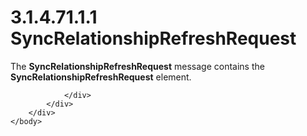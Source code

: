 <html dir="LTR" xmlns:mshelp="http://msdn.microsoft.com/mshelp" xmlns:ddue="http://ddue.schemas.microsoft.com/authoring/2003/5" xmlns:xlink="http://www.w3.org/1999/xlink" xmlns:tool="http://www.microsoft.com/tooltip">
    <head>
        <meta http-equiv="Content-Type" content="text/html; CHARSET=utf-8"></meta>
        <meta name="save" content="history"></meta>
        <title>3.1.4.71.1.1 SyncRelationshipRefreshRequest</title>
        <xml>
            <mshelp:toctitle title="3.1.4.71.1.1 SyncRelationshipRefreshRequest"></mshelp:toctitle>
            <mshelp:rltitle title="[MS-SSMDSWS-15]: SyncRelationshipRefreshRequest"></mshelp:rltitle>
            <mshelp:keyword index="A" term="d572737c-1d61-4ffc-b8b3-dfce68c6d2af"></mshelp:keyword>
            <mshelp:attr name="DCSext.ContentType" value="open specification"></mshelp:attr>
            <mshelp:attr name="AssetID" value="d572737c-1d61-4ffc-b8b3-dfce68c6d2af"></mshelp:attr>
            <mshelp:attr name="TopicType" value="kbRef"></mshelp:attr>
            <mshelp:attr name="DCSext.Title" value="[MS-SSMDSWS-15]: SyncRelationshipRefreshRequest" />
        </xml>
    </head>
    <body>
        <div id="header">
            <h1 class="heading">3.1.4.71.1.1 SyncRelationshipRefreshRequest</h1>
        </div>
        <div id="mainSection">
            <div id="mainBody">
                <div id="allHistory" class="saveHistory"></div>
                <div id="sectionSection0" class="section" name="collapseableSection">
                    

<p>The <b>SyncRelationshipRefreshRequest</b> message contains
the <b>SyncRelationshipRefreshRequest</b> element.</p>


                </div>
            </div>
        </div>
    </body>
</html>